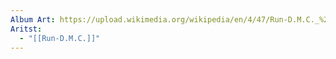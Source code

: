 ```yaml
---
Album Art: https://upload.wikimedia.org/wikipedia/en/4/47/Run-D.M.C._%28Run-D.M.C._album_-_cover_art%29.jpg
Aritst:
  - "[[Run-D.M.C.]]"
---
```

